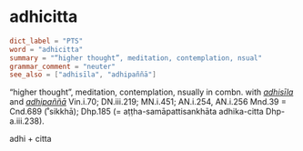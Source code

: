 # adhicitta

``` toml
dict_label = "PTS"
word = "adhicitta"
summary = "“higher thought”, meditation, contemplation, nsual"
grammar_comment = "neuter"
see_also = ["adhisīla", "adhipaññā"]
```

“higher thought”, meditation, contemplation, nsually in combn. with *[adhisīla](adhisīla.md)* and *[adhipaññā](adhipaññā.md)* Vin.i.70; DN.iii.219; MN.i.451; AN.i.254, AN.i.256 Mnd.39 = Cnd.689 (˚sikkhā); Dhp.185 (= aṭṭha\-samāpattisankhāta adhika\-citta Dhp\-a.iii.238).

adhi \+ citta


